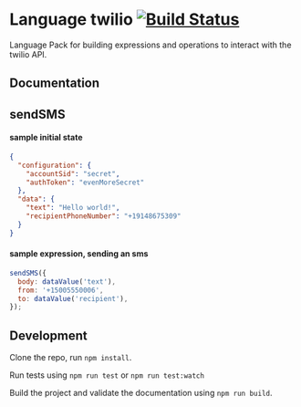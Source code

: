 # Language twilio [![Build Status](https://travis-ci.org/OpenFn/language-twilio.svg?branch=master)](https://travis-ci.org/OpenFn/language-twilio)

Language Pack for building expressions and operations to interact with the
twilio API.

## Documentation

## sendSMS

#### sample initial state

```json
{
  "configuration": {
    "accountSid": "secret",
    "authToken": "evenMoreSecret"
  },
  "data": {
    "text": "Hello world!",
    "recipientPhoneNumber": "+19148675309"
  }
}
```

#### sample expression, sending an sms

```js
sendSMS({
  body: dataValue('text'),
  from: '+15005550006',
  to: dataValue('recipient'),
});
```

## Development

Clone the repo, run `npm install`.

Run tests using `npm run test` or `npm run test:watch`

Build the project and validate the documentation using `npm run build`.
